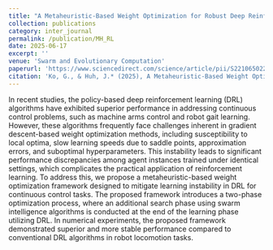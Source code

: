 ```yaml
---
title: "A Metaheuristic-Based Weight Optimization for Robust Deep Reinforcement Learning in Continuous Control"
collection: publications
category: inter_journal
permalink: /publication/MH_RL
date: 2025-06-17
excerpt: ''
venue: 'Swarm and Evolutionary Computation'
paperurl: 'https://www.sciencedirect.com/science/article/pii/S2210650225000781?dgcid=author'
citation: 'Ko, G., & Huh, J.* (2025), A Metaheuristic-Based Weight Optimization for Robust Deep Reinforcement Learning in Continuous Control, Swarm and Evolutionary Computation, 95, 101920. (SCIE)'
---
```


In recent studies, the policy-based deep reinforcement learning (DRL) algorithms have exhibited superior performance in addressing continuous control problems, such as machine arms control and robot gait learning. However, these algorithms frequently face challenges inherent in gradient descent-based weight optimization methods, including susceptibility to local optima, slow learning speeds due to saddle points, approximation errors, and suboptimal hyperparameters. This instability leads to significant performance discrepancies among agent instances trained under identical settings, which complicates the practical application of reinforcement learning. To address this, we propose a metaheuristic-based weight optimization framework designed to mitigate learning instability in DRL for continuous control tasks. The proposed framework introduces a two-phase optimization process, where an additional search phase using swarm intelligence algorithms is conducted at the end of the learning phase utilizing DRL. In numerical experiments, the proposed framework demonstrated superior and more stable performance compared to conventional DRL algorithms in robot locomotion tasks.
